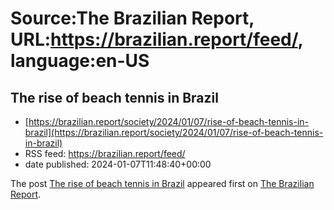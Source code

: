 # Source:The Brazilian Report, URL:https://brazilian.report/feed/, language:en-US

## The rise of beach tennis in Brazil
 - [https://brazilian.report/society/2024/01/07/rise-of-beach-tennis-in-brazil](https://brazilian.report/society/2024/01/07/rise-of-beach-tennis-in-brazil)
 - RSS feed: https://brazilian.report/feed/
 - date published: 2024-01-07T11:48:40+00:00

<p>The post <a href="https://brazilian.report/society/2024/01/07/rise-of-beach-tennis-in-brazil/">The rise of beach tennis in Brazil</a> appeared first on <a href="https://brazilian.report">The Brazilian Report</a>.</p>

